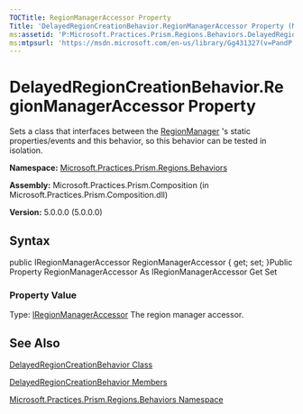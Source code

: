 ```yaml
---
TOCTitle: RegionManagerAccessor Property
Title: 'DelayedRegionCreationBehavior.RegionManagerAccessor Property (Microsoft.Practices.Prism.Regions.Behaviors)'
ms:assetid: 'P:Microsoft.Practices.Prism.Regions.Behaviors.DelayedRegionCreationBehavior.RegionManagerAccessor'
ms:mtpsurl: 'https://msdn.microsoft.com/en-us/library/Gg431327(v=PandP.50)'
---
```



# DelayedRegionCreationBehavior.RegionManagerAccessor Property

Sets a class that interfaces between the [RegionManager](https://msdn.microsoft.com/library/microsoft.practices.prism.regions.regionmanager) 's static properties/events and this behavior, so this behavior can be tested in isolation.

**Namespace:** [Microsoft.Practices.Prism.Regions.Behaviors](https://msdn.microsoft.com/library/microsoft.practices.prism.regions.behaviors)
**Assembly:** Microsoft.Practices.Prism.Composition (in Microsoft.Practices.Prism.Composition.dll)

**Version:** 5.0.0.0 (5.0.0.0)

## Syntax

public IRegionManagerAccessor RegionManagerAccessor { get; set; }Public Property RegionManagerAccessor As IRegionManagerAccessor Get Set
### Property Value

Type: [IRegionManagerAccessor](https://msdn.microsoft.com/library/microsoft.practices.prism.regions.iregionmanageraccessor)
The region manager accessor.

## See Also

[DelayedRegionCreationBehavior Class](https://msdn.microsoft.com/library/microsoft.practices.prism.regions.behaviors.delayedregioncreationbehavior)

[DelayedRegionCreationBehavior Members](https://msdn.microsoft.com/allmembers.t:microsoft.practices.prism.regions.behaviors.delayedregioncreationbehavior)

[Microsoft.Practices.Prism.Regions.Behaviors Namespace](https://msdn.microsoft.com/library/microsoft.practices.prism.regions.behaviors)
